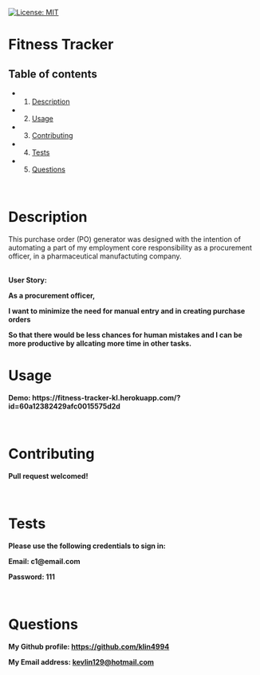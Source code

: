 [![License: MIT](https://img.shields.io/badge/License-MIT-yellow.svg)](https://opensource.org/licenses/MIT)

<h1>Fitness Tracker</h1>
<!-- Table of content -->
<h2>Table of contents</h2>

* 1. [Description](#Description)
* 2. [Usage](#Usage)
* 3. [Contributing](#Contributing)
* 4. [Tests](#Tests)
* 5. [Questions](#Questions) 


<br>

<h1>Description</h1>
<p>This purchase order (PO) generator was designed with the intention of automating a part of my employment core responsibility as a procurement officer, in a pharmaceutical manufactuting company.</p>
<br/>
<strong>User Story: <Strong>
<p>As a procurement officer,</p>
<p>I want to minimize the need for manual entry and in creating purchase orders</p>
<p>So that there would be less chances for human mistakes and I can be more productive by allcating more time in other tasks.</p>
<h1>Usage</h1>
<p>Demo: https://fitness-tracker-kl.herokuapp.com/?id=60a12382429afc0015575d2d </p>
<br>
<h1>Contributing</h1>
<p>Pull request welcomed!</p>
<br>
<h1>Tests</h1>
<p>Please use the following credentials to sign in:</p>
<p>Email: c1@email.com </p> 
<p>Password: 111</p> 
<br>
<h1>Questions</h1>
<p><span>My Github profile: </span><a href="https://github.com/klin4994" class="col-12">https://github.com/klin4994</a></p>
<p><span>My Email address: </span><a href = "mailto: kevlin129@hotmail.com">kevlin129@hotmail.com</a></p>
</p>
